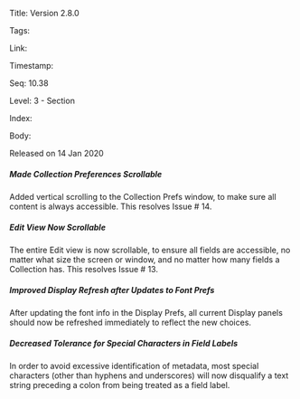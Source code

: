 Title: Version 2.8.0 

Tags:  

Link: 

Timestamp:  

Seq: 10.38 

Level: 3 - Section 

Index:  

Body: 

Released on 14 Jan 2020
 
##### Made Collection Preferences Scrollable

Added vertical scrolling to the Collection Prefs window, to make sure all content is always accessible. This resolves Issue # 14. 

 
##### Edit View Now Scrollable

The entire Edit view is now scrollable, to ensure all fields are accessible, no matter what size the screen or window, and no matter how many fields a Collection has. This resolves Issue # 13. 

 
##### Improved Display Refresh after Updates to Font Prefs

After updating the font info in the Display Prefs, all current Display panels should now be refreshed immediately to reflect the new choices. 

 
##### Decreased Tolerance for Special Characters in Field Labels

In order to avoid excessive identification of metadata, most special characters (other than hyphens and underscores) will now disqualify a text string preceding a colon from being treated as a field label. 

